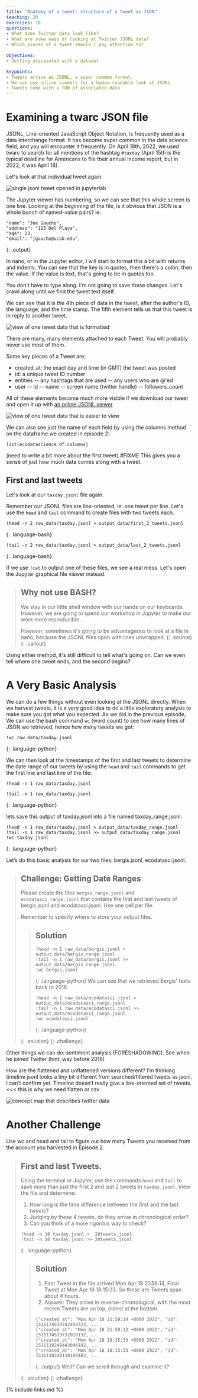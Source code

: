 ```yaml
---
title: "Anatomy of a tweet: structure of a tweet as JSON"
teaching: 20
exercises: 10
questions:
- What does Twitter data look like?
- What are some ways of looking at Twitter JSONL data?
- Which pieces of a tweet should I pay attention to?

objectives:
- Getting acquainted with a dataset

keypoints:
- Tweets arrive as JSONL, a super common format.
- We can use online viewers for a human-readable look at JSONL
- Tweets come with a TON of associated data
---
```


# Examining a twarc JSON file

JSONL, Line-oriented JavaScript Object Notation, is frequently used as a
data interchange format. It has become super common in the data science
field, and you will encounter it frequently. On April 18th, 2022, we
used twarc to search for all mentions of the hashtag `#taxday` (April 15th is
the typical deadline for Americans to file their annual income report,
but in 2022, it was April 18).

Let's look at that individual tweet again.

![single jsonl tweet opened in jupyterlab](../fig/hot-mess-tweet.png)

The Jupyter viewer has numbering, so we can see that this whole screen
is one line. Looking at the beginning of the file, is it obvious that JSON is a
whole bunch of named-value pairs? ie:

~~~
"name": "Joe Gaucho",
"address": "123 Del Playa",
"age": 23,
"email": "jgaucho@ucsb.edu",
~~~
{: .output}

In nano, or in the Jupyter editor, I will start to format this a bit with
returns and indents. You can see that the key is in quotes, then there's a
colon, then the value. If the value is text, that's going to be in quotes too.

You don't have to type along. I'm not going to save these changes. Let's 
crawl along until we find the tweet text itself.

We can see that it is the 4th piece of data in the tweet,
after the author's ID, the language, and the time stamp. The fifth
element tells us that this tweet is in reply to another tweet.

![view of one tweet data that is formatted](../fig/one_tweet_formatted.png)

There are many, many elements attached to each Tweet. You will probably never use
most of them.

Some key pieces of a Tweet are:
- created_at: the exact day and time (in GMT) the tweet was posted
- id: a unique tweet ID number
- entities
  -- any hashtags that are used
  -- any users who are @'ed
- user
  -- id
  -- name
  -- screen name (twitter handle)
  -- followers_count

All of these elements become much more visible if we download our tweet
and open it up with [an online JSONL viewer](https://codebeautify.org/jsonviewer)

![view of one tweet data that is easier to view](../fig/beautify-one-tweet.png)

We can also see just the name of each field by using the columns
method on the dataframe we created in episode 2:

`list(ecodatascience_df.columns)`

(need to write a bit more about the first tweet) #FIXME
This gives you a sense of just how much data comes along with a tweet. 

## First and last tweets
Let's look at our `taxday.jsonl` file again.

Remember our JSONL files are line-oriented, ie: one tweet per line. Let's use the
`head` and `tail` command to create files with two tweets each.

~~~
!head -n 2 raw_data/taxday.jsonl > output_data/first_2_tweets.jsonl
~~~
{: .language-bash}

~~~
!tail -n 2 raw_data/taxday.jsonl > output_data/last_2_tweets.jsonl
~~~
{: .language-bash}


If we use `!cat` to output one of these files, we see a real
mess. Let's open the Jupyter graphical file viewer instead.

> ## Why not use BASH?
>
> We stay in our little shell window
> with our hands on our keyboards.  However, we are going to spend
> our workshop in Jupyter to make our work more reproducible.
>
> However, sometimes it's going to be advantageous to 
> look at a file in nano, because the JSONL files open with lines
> unwrapped.
> {: .source}
{: .callout}

Using either method, it's still difficult to tell what's going on. Can
we even tell where one tweet ends, and the second begins?

# A Very Basic Analysis

We can do a few things without even looking at the JSONL 
directly. When we harvest tweets, it is a very good idea to do a little exploratory
analysis to make sure you got what you expected. As we did in the previous
episode, We can use
the bash command `wc` (word count) to see how many lines of JSON we retrieved,
hence how many tweets we got:

~~~
!wc raw_data/taxday.jsonl
~~~
{: .language-python}

We can then look at the timestamps of the first and last tweets to determine
the date range of our tweets by using the `head` and `tail` commands to
get the first line and last line of the file:
~~~
!head -n 1 raw_data/taxday.jsonl

!tail -n 1 raw_data/taxday.jsonl
~~~
{: .language-python}

lets save this output of taxday.jsonl into a file named taxday_range.jsonl:

~~~
!head -n 1 raw_data/taxday.jsonl > output_data/taxday_range.jsonl
!tail -n 1 raw_data/taxday.jsonl >> output_data/taxday_range.jsonl
!wc taxday.jsonl
~~~
{: .language-python}

Let’s do this basic analysis for our two files: bergis.jsonl, ecodatasci.jsonl.

> ## Challenge: Getting Date Ranges
> Please create the files `bergis_range.jsonl` and `ecodatasci_range.jsonl` that 
> contains the first and last tweets of bergis.jsonl and ecodatasci.jsonl.  Use 
> one cell per file.
>
> Remember to specify where to store your output files.
>
> > ## Solution
> > ~~~
> > !head -n 1 raw_data/bergis.jsonl > output_data/bergis_range.jsonl
> > !tail -n 1 raw_data/bergis.jsonl >> output_data/bergis_range.jsonl
> > !wc bergis.jsonl
> > ~~~
> > {: .language-python}
> > We can see that we retrieved Bergis' texts back to 2018.
> >
> > ~~~
> > !head -n 1 raw_data/ecodatasci.jsonl > output_data/ecodatasci_range.jsonl
> > !tail -n 1 raw_data/ecodatasci.jsonl >> output_data/ecodatasci_range.jsonl
> > !wc ecodatasci.jsonl
> > ~~~
> > {: .language-python}
> >
> {: .solution}
{: .challenge}

Other things we can do: sentiment analysis (FORESHADOWING). See when he joined
Twitter (hint: way before 2018)

How are the flattened and unflattened versions different? I’m thinking
timeline jsonl looks a tiny bit different from searched/filtered tweets
as jsonl. I can’t confirm yet. Timeline doesn’t really give a
line-oriented set of tweets. <<< this is why we need flatten or csv

![concept map that describes twitter data](../fig/tweet-breakdown.svg)


# Another Challenge
Use wc and head and tail to figure out how many Tweets you received from
the account you harvested in Episode 2.


> ## First and last Tweets.
>
> Using the terminal or Jupyter, use the commands `head` and `tail` to
> save more than just the first 2 and last 2 tweets in `taxday.jsonl`.
> View the file and determine:
> 1. How long is the time difference between the first and the last tweets?
> 2. Judging by these 4 tweets, do they arrive in chronological order?
> 3. Can you think of a more rigorous way to check?
>
> ~~~
> !head -n 10 taxday.jsonl >  20tweets.jsonl
> !tail -n 10 taxday.jsonl >> 20tweets.jsonl
> ~~~
> {: .language-python}
>
> > ## Solution
> >
> > 1. First Tweet in the file arrived Mon Apr 18 21:59:14, Final Tweet at Mon Apr 18 18:15:33. So these
> > are Tweets span about 4 hours.
> > 2. Answer: They arrive in reverse-chronological, with the most recent Tweets are on top, oldest at the bottom.
> > ~~~
> > {"created_at": "Mon Apr 18 21:59:14 +0000 2022", "id": 1516174539742494723, ...
> > {"created_at": "Mon Apr 18 21:59:12 +0000 2022", "id": 1516174533732016132, ...
> > {"created_at": "Mon Apr 18 18:15:33 +0000 2022", "id": 1516118249443844102, ...
> > {"created_at": "Mon Apr 18 18:15:33 +0000 2022", "id": 1516118248110100483, ...
> > ~~~
> > {: .output}
> > Well?
> > Can we scroll through and examine it?
> >
> {: .solution}
{: .challenge}



{% include links.md %}
